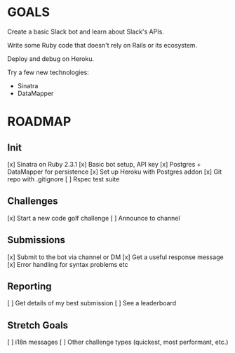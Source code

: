 # GOALS

Create a basic Slack bot and learn about Slack's APIs.

Write some Ruby code that doesn't rely on Rails or its ecosystem.

Deploy and debug on Heroku.

Try a few new technologies:
 * Sinatra
 * DataMapper

# ROADMAP

## Init

[x] Sinatra on Ruby 2.3.1
[x] Basic bot setup, API key
[x] Postgres + DataMapper for persistence
[x] Set up Heroku with Postgres addon
[x] Git repo with .gitignore
[ ] Rspec test suite

## Challenges

[x] Start a new code golf challenge
[ ] Announce to channel

## Submissions

[x] Submit to the bot via channel or DM
[x] Get a useful response message
[x] Error handling for syntax problems etc

## Reporting

[ ] Get details of my best submission
[ ] See a leaderboard

## Stretch Goals

[ ] i18n messages
[ ] Other challenge types (quickest, most performant, etc.)
